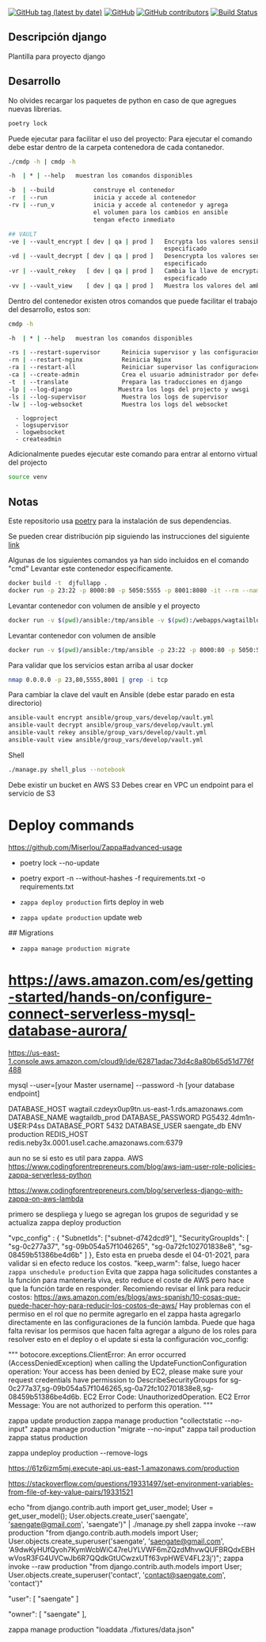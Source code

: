 [![GitHub tag (latest by date)](https://img.shields.io/github/v/tag/saengate/django)](https://github.com/saengate/django/releases/latest)
[![GitHub](https://img.shields.io/github/license/saengate/django)](LICENSE)
[![GitHub contributors](https://img.shields.io/github/contributors/saengate/django)](https://github.com/saengate/django/graphs/contributors)
[![Build Status](https://travis-ci.org/saengate/django.svg?branch=master)](https://travis-ci.org/saengate/django)

## Descripción django
Plantilla para proyecto django

## Desarrollo

No olvides recargar los paquetes de python en caso de que agregues nuevas librerias.
```sh
poetry lock
```

Puede ejecutar  para facilitar el uso del proyecto:
Para ejecutar el comando debe estar dentro de la carpeta contenedora de cada contanedor.
```sh
./cmdp -h | cmdp -h
```
```sh
-h  | * | --help   muestran los comandos disponibles

-b  | --build           construye el contenedor                         (docker build)
-r  | --run             inicia y accede al contenedor                   (docker run -it)
-rv | --run_v           inicia y accede al contenedor y agrega          (docker exec -it)
                        el volumen para los cambios en ansible
                        tengan efecto inmediato

## VAULT
-ve | --vault_encrypt [ dev | qa | prod ]   Encrypta los valores sensibles del ambiente     (ansible-vault encrypt)
                                            especificado
-vd | --vault_decrypt [ dev | qa | prod ]   Desencrypta los valores sensibles del ambiente  (ansible-vault decrypt)
                                            especificado
-vr | --vault_rekey   [ dev | qa | prod ]   Cambia la llave de encryptación del ambiente    (ansible-vault rekey)
                                            especificado
-vv | --vault_view    [ dev | qa | prod ]   Muestra los valores del ambiente especificado   (ansible-vault view)
```

Dentro del contenedor existen otros comandos que puede facilitar el trabajo del desarrollo, estos son:

```sh
cmdp -h
```
```sh
-h  | * | --help   muestran los comandos disponibles

-rs | --restart-supervisor      Reinicia supervisor y las configuraciones de los programas
-rn | --restart-nginx           Reinicia Nginx
-ra | --restart-all             Reiniciar supervisor las configuraciones de los programas y Nginx
-ca | --create-admin            Crea el usuario administrador por defecto de la aplicación
-t  | --translate               Prepara las traducciones en django
-lp | --log-django             Muestra los logs del projecto y uwsgi
-ls | --log-supervisor          Muestra los logs de supervisor
-lw | --log-websocket           Muestra los logs del websocket
```
      - logproject
      - logsupervisor
      - logwebsocket
      - createadmin
Adicionalmente puedes ejecutar este comando para entrar al entorno virtual del projecto
```sh
source venv
```

## Notas

Este repositorio usa [poetry](https://pypi.org/project/poetry/) para la instalación de sus dependencias.

Se pueden crear distribución pip siguiendo las instrucciones del siguiente [link](https://randomwalk.in/python/bash/2020/01/19/PoetryPackaging.html)

Algunas de los siguientes comandos ya han sido incluidos en el comando "cmd"
Levantar este contenedor especificamente.
```sh
docker build -t  djfullapp .
docker run -p 23:22 -p 8000:80 -p 5050:5555 -p 8001:8080 -it --rm --name djfullapp saengate/djfullapp
```

Levantar contenedor con volumen de ansible y el proyecto
```sh
docker run -v $(pwd)/ansible:/tmp/ansible -v $(pwd):/webapps/wagtailblog -p 23:22 -p 8000:80 -p 5050:5555 -p 8001:8080 --rm -it --name djfullapp djfullapp
```

Levantar contenedor con volumen de ansible
```sh
docker run -v $(pwd)/ansible:/tmp/ansible -p 23:22 -p 8000:80 -p 5050:5555 -p 8001:8080 --rm -it --name djfullapp djfullapp
```

Para validar que los servicios estan arriba al usar docker
```sh
nmap 0.0.0.0 -p 23,80,5555,8001 | grep -i tcp
```

Para cambiar la clave del vault en Ansible (debe estar parado en esta directorio)
```sh
ansible-vault encrypt ansible/group_vars/develop/vault.yml
ansible-vault decrypt ansible/group_vars/develop/vault.yml
ansible-vault rekey ansible/group_vars/develop/vault.yml
ansible-vault view ansible/group_vars/develop/vault.yml
```

Shell
```sh
./manage.py shell_plus --notebook
```

Debe existir un bucket en AWS S3
Debes crear en VPC un endpoint para el servicio de S3
# Deploy commands
https://github.com/Miserlou/Zappa#advanced-usage

* poetry lock --no-update
* poetry export -n --without-hashes -f requirements.txt -o requirements.txt

* `zappa deploy production` firts deploy in web

* `zappa update production` update web

## Migrations

* `zappa manage production migrate`



# https://aws.amazon.com/es/getting-started/hands-on/configure-connect-serverless-mysql-database-aurora/

https://us-east-1.console.aws.amazon.com/cloud9/ide/62871adac73d4c8a80b65d51d776f488

mysql --user=[your Master username] --password -h [your database endpoint]

DATABASE_HOST	wagtail.czdeyx0up9tn.us-east-1.rds.amazonaws.com
DATABASE_NAME	wagtaildb_prod
DATABASE_PASSWORD	PG5432.4dm1n-U$ER:P4ss
DATABASE_PORT	5432
DATABASE_USER	saengate_db
ENV	production
REDIS_HOST	redis.neby3x.0001.use1.cache.amazonaws.com:6379


aun no se si esto es util para zappa.
AWS
https://www.codingforentrepreneurs.com/blog/aws-iam-user-role-policies-zappa-serverless-python


https://www.codingforentrepreneurs.com/blog/serverless-django-with-zappa-on-aws-lambda

primero se despliega y luego se agregan los grupos de seguridad y se actualiza
zappa deploy production

"vpc_config" : {
      "SubnetIds": ["subnet-d742dcd9"],
      "SecurityGroupIds": [ "sg-0c277a37", "sg-09b054a57f1046265", "sg-0a72fc102701838e8", "sg-08459b51386be4d6b" ]
},
Esto esta en prueba desde el 04-01-2021, para validar si en efecto reduce los costos.
"keep_warm": false, luego hacer `zappa unschedule production` Evita que zappa haga solicitudes constantes a la función para mantenerla viva, esto reduce el coste de AWS pero hace que la función tarde en responder.
Recomiendo revisar el link para reducir costos:
https://aws.amazon.com/es/blogs/aws-spanish/10-cosas-que-puede-hacer-hoy-para-reducir-los-costos-de-aws/
Hay problemas con el permiso en el rol que no permite agregarlo en el zappa hasta agregarlo directamente en las configuraciones de la función lambda. Puede que haga falta revisar los permisos que hacen falta agregar a alguno de los roles para resolver esto en el deploy o el update si esta la configuración voc_config: 

"""
botocore.exceptions.ClientError: An error occurred (AccessDeniedException) when calling the UpdateFunctionConfiguration operation: Your access has been denied by EC2, please make sure your request credentials have permission to DescribeSecurityGroups for sg-0c277a37,sg-09b054a57f1046265,sg-0a72fc102701838e8,sg-08459b51386be4d6b. EC2 Error Code: UnauthorizedOperation. EC2 Error Message: You are not authorized to perform this operation.
"""

zappa update production
zappa manage production "collectstatic --no-input"
zappa manage production "migrate --no-input"
zappa tail production
zappa status production

zappa undeploy production --remove-logs

https://61z6izm5mj.execute-api.us-east-1.amazonaws.com/production




https://stackoverflow.com/questions/19331497/set-environment-variables-from-file-of-key-value-pairs/19331521



echo "from django.contrib.auth import get_user_model; User = get_user_model(); User.objects.create_user('saengate', 'saengate@gmail.com', 'saengate')" | ./manage.py shell
zappa invoke --raw production "from django.contrib.auth.models import User; User.objects.create_superuser('saengate', 'saengate@gmail.com', 'A9dwKyHUfQyoh7KymWcbWiC47reUYLVWF6mZQzdMhvwQUFBRQdxEBHwVosR3FG4UVCwJb6R7QQdkGtUCwzxUTf63vpHWEV4FL23j')";
zappa invoke --raw production "from django.contrib.auth.models import User; User.objects.create_superuser('contact', 'contact@saengate.com', 'contact')"

"user": [
"saengate"
]

"owner": [
"saengate"
],

zappa manage production "loaddata ./fixtures/data.json"